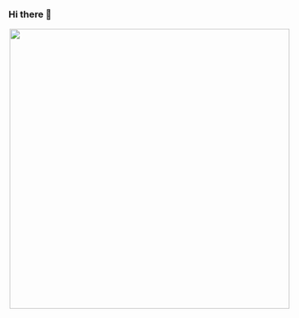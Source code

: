### Hi there 👋

<!--
<iframe src="https://giphy.com/embed/lTRuG1F4VZ3LHMpXY2" width="480" height="480" frameBorder="0" class="giphy-embed" allowFullScreen></iframe><p><a href="https://giphy.com/gifs/leroypatterson-working-busy-workaholic-lTRuG1F4VZ3LHMpXY2">via GIPHY</a></p>

**katesereda1808/katesereda1808** is a ✨ _special_ ✨ repository because its `README.md` (this file) appears on your GitHub profile.

Here are some ideas to get you started:

- 🔭 I’m currently working on ...
- 🌱 I’m currently learning ...
- 👯 I’m looking to collaborate on ...
- 🤔 I’m looking for help with ...
- 💬 Ask me about ...
- 📫 How to reach me: ...
- 😄 Pronouns: ...
- ⚡ Fun fact: ...
-->
<div id="header" align="center">
  <img src="https://media.giphy.com/media/lTRuG1F4VZ3LHMpXY2/giphy.gif" width="500"/>
</div>
